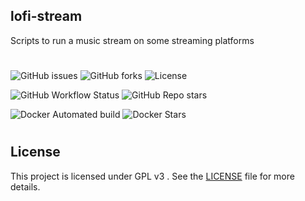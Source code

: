 ## lofi-stream
 Scripts to run a music stream on some streaming platforms
#
![GitHub issues](https://img.shields.io/github/issues/ForumPlayer/lofi-stream)
![GitHub forks](https://img.shields.io/github/forks/ForumPlayer/lofi-stream)
![License](https://img.shields.io/github/license/ForumPlayer/lofi-stream)

![GitHub Workflow Status](https://img.shields.io/github/workflow/status/ForumPlayer/lofi-stream/docker-publish)
![GitHub Repo stars](https://img.shields.io/github/stars/ForumPlayer/lofi-stream)

![Docker Automated build](https://img.shields.io/docker/automated/ForumPlayer/lofi-stream)
![Docker Stars](https://img.shields.io/docker/stars/ForumPlayer/lofi-stream)
#
##  License

This project is licensed under GPL v3 . See the [LICENSE](LICENSE.md) file for more
details.

